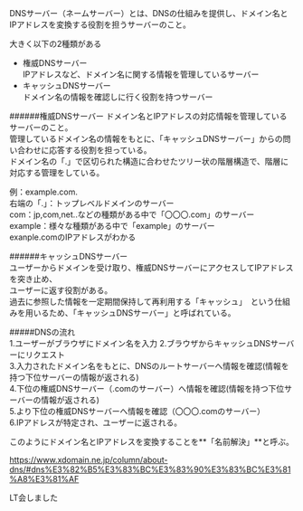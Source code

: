 DNSサーバー（ネームサーバー）とは、DNSの仕組みを提供し、ドメイン名とIPアドレスを変換する役割を担うサーバーのこと。  

大きく以下の2種類がある  
* 権威DNSサーバー  
IPアドレスなど、ドメイン名に関する情報を管理しているサーバー  
* キャッシュDNSサーバー  
ドメイン名の情報を確認しに行く役割を持つサーバー  

######権威DNSサーバー 
ドメイン名とIPアドレスの対応情報を管理しているサーバーのこと。  
管理しているドメイン名の情報をもとに、「キャッシュDNSサーバー」からの問い合わせに応答する役割を担っている。  
ドメイン名の「.」で区切られた構造に合わせたツリー状の階層構造で、階層に対応する管理をしている。  
 
例：example.com.  
右端の「.」：トップレベルドメインのサーバー  
com：jp,com,net..などの種類がある中で「〇〇〇.com」のサーバー  
example：様々な種類がある中で「example」のサーバー  
exanple.comのIPアドレスがわかる  

######キャッシュDNSサーバー  
ユーザーからドメインを受け取り、権威DNSサーバーにアクセスしてIPアドレスを突き止め、  
ユーザーに返す役割がある。  
過去に参照した情報を一定期間保持して再利用する「キャッシュ」　という仕組みを用いるため、「キャッシュDNSサーバー」と呼ばれている。  

#####DNSの流れ  
1.ユーザーがブラウザにドメイン名を入力
2.ブラウザからキャッシュDNSサーバーにリクエスト  
3.入力されたドメイン名をもとに、DNSのルートサーバーへ情報を確認(情報を持つ下位サーバーの情報が返される)  
4.下位の権威DNSサーバー（.comのサーバー）へ情報を確認(情報を持つ下位サーバーの情報が返される)  
5.より下位の権威DNSサーバーへ情報を確認（〇〇〇.comのサーバー）  
6.IPアドレスが特定され、ユーザーに返される。

このようにドメイン名とIPアドレスを変換することを**「名前解決」**と呼ぶ。


https://www.xdomain.ne.jp/column/about-dns/#dns%E3%82%B5%E3%83%BC%E3%83%90%E3%83%BC%E3%81%A8%E3%81%AF

LT会しました
